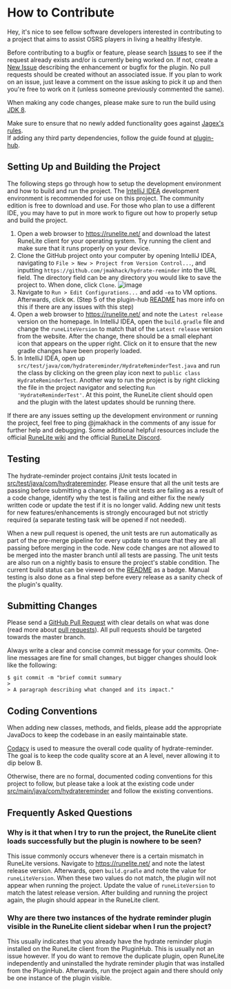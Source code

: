 # How to Contribute

Hey, it's nice to see fellow software developers interested in contributing to a project that aims to assist OSRS players in living a healthy lifestyle.

Before contributing to a bugfix or feature, please search [Issues](https://github.com/jmakhack/hydrate-reminder/issues) to see if the request already exists and/or is currently being worked on. If not, create a [New Issue](https://github.com/jmakhack/hydrate-reminder/issues/new/choose) describing the enhancement or bugfix for the plugin. No pull requests should be created without an associated issue. If you plan to work on an issue, just leave a comment on the issue asking to pick it up and then you're free to work on it (unless someone previously commented the same).

When making any code changes, please make sure to run the build using [JDK 8](https://www.oracle.com/java/technologies/javase/javase-jdk8-downloads.html).

Make sure to ensure that no newly added functionality goes against [Jagex's rules](https://secure.runescape.com/m=news/another-message-about-unofficial-clients?oldschool=1).  
If adding any third party dependencies, follow the guide found at [plugin-hub](https://github.com/runelite/plugin-hub#third-party-dependencies).

## Setting Up and Building the Project

The following steps go through how to setup the development environment and how to build and run the project. The [IntelliJ IDEA](https://www.jetbrains.com/idea/) development environment is recommended for use on this project. The community edition is free to download and use. For those who plan to use a different IDE, you may have to put in more work to figure out how to properly setup and build the project.

1.  Open a web browser to https://runelite.net/ and download the latest RuneLite client for your operating system. Try running the client and make sure that it runs properly on your device.
2.  Clone the GitHub project onto your computer by opening IntelliJ IDEA, navigating to `File > New > Project from Version Control...`, and inputting `https://github.com/jmakhack/hydrate-reminder` into the URL field. The directory field can be any directory you would like to save the project to. When done, click `Clone`.
![image](https://user-images.githubusercontent.com/1442227/185886676-a5c03998-97b1-458f-87ba-c855c2fa0a9f.png)
3.  Navigate to `Run > Edit Configurations...` and add `-ea` to VM options. Afterwards, click `OK`. (Step 5 of the plugin-hub [README](https://github.com/runelite/plugin-hub/blob/master/README.md#using-the-template-repository) has more info on this if there are any issues with this step)
4.  Open a web browser to https://runelite.net/ and note the `Latest release` version on the homepage. In IntelliJ IDEA, open the `build.gradle` file and change the `runeLiteVersion` to match that of the `Latest release` version from the website. After the change, there should be a small elephant icon that appears on the upper right. Click on it to ensure that the new gradle changes have been properly loaded.
5.  In IntelliJ IDEA, open up `src/test/java/com/hydratereminder/HydrateReminderTest.java` and run the class by clicking on the green play icon next to `public class HydrateReminderTest`. Another way to run the project is by right clicking the file in the project navigator and selecting `Run 'HydrateReminderTest'`. At this point, the RuneLite client should open and the plugin with the latest updates should be running there.

If there are any issues setting up the development environment or running the project, feel free to ping @jmakhack in the comments of any issue for further help and debugging. Some additional helpful resources include the official [RuneLite wiki](https://github.com/runelite/runelite/wiki/Building-with-IntelliJ-IDEA) and the official [RuneLite Discord](https://discord.gg/ArdAhnN).

## Testing

The hydrate-reminder project contains jUnit tests located in [src/test/java/com/hydratereminder](https://github.com/jmakhack/hydrate-reminder/tree/master/src/test/java/com/hydratereminder). Please ensure that all the unit tests are passing before submitting a change. If the unit tests are failing as a result of a code change, identify why the test is failing and either fix the newly written code or update the test if it is no longer valid. Adding new unit tests for new features/enhancements is strongly encouraged but not strictly required (a separate testing task will be opened if not needed).

When a new pull request is opened, the unit tests are run automatically as part of the pre-merge pipeline for every update to ensure that they are all passing before merging in the code. New code changes are not allowed to be merged into the master branch until all tests are passing. The unit tests are also run on a nightly basis to ensure the project's stable condition. The current build status can be viewed on the [README](https://github.com/jmakhack/hydrate-reminder/blob/master/README.md) as a badge. Manual testing is also done as a final step before every release as a sanity check of the plugin's quality.

## Submitting Changes

Please send a [GitHub Pull Request](https://github.com/jmakhack/hydrate-reminder/pull/new/master) with clear details on what was done (read more about [pull requests](http://help.github.com/pull-requests/)). All pull requests should be targeted towards the master branch.

Always write a clear and concise commit message for your commits. One-line messages are fine for small changes, but bigger changes should look like the following:

    $ git commit -m "brief commit summary
    > 
    > A paragraph describing what changed and its impact."

## Coding Conventions

When adding new classes, methods, and fields, please add the appropriate JavaDocs to keep the codebase in an easily maintainable state.

[Codacy](https://app.codacy.com/gh/jmakhack/hydrate-reminder/dashboard) is used to measure the overall code quality of hydrate-reminder. The goal is to keep the code quality score at an A level, never allowing it to dip below B.

Otherwise, there are no formal, documented coding conventions for this project to follow, but please take a look at the existing code under [src/main/java/com/hydratereminder](https://github.com/jmakhack/hydrate-reminder/tree/master/src/main/java/com/hydratereminder) and follow the existing conventions.

## Frequently Asked Questions

### Why is it that when I try to run the project, the RuneLite client loads successfully but the plugin is nowhere to be seen?

This issue commonly occurs whenever there is a certain mismatch in RuneLite versions. Navigate to https://runelite.net/ and note the latest release version. Afterwards, open `build.gradle` and note the value for `runeLiteVersion`. When these two values do not match, the plugin will not appear when running the project. Update the value of `runeLiteVersion` to match the latest release version. After building and running the project again, the plugin should appear in the RuneLite client.

### Why are there two instances of the hydrate reminder plugin visible in the RuneLite client sidebar when I run the project?

This usually indicates that you already have the hydrate reminder plugin installed on the RuneLite client from the PluginHub. This is usually not an issue however. If you do want to remove the duplicate plugin, open RuneLite independently and uninstalled the hydrate reminder plugin that was installed from the PluginHub. Afterwards, run the project again and there should only be one instance of the plugin visible.

